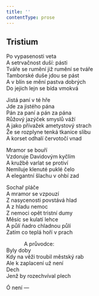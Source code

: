 ```yaml
---
title: ''
contentType: prose
---
```


## Tristium

Po vypasenosti veta  
A setrvačnost duší: pásti  
Tváře se rumění již rumění se tváře  
Tamborské duše jdou se pást  
A v blín se mění pastva dobrých  
Do jejich lejn se bída vmokvá

Jistá paní v té hře  
Jde za jistého pána  
Pán za paní a pán za pána  
Růžový jazýček smyslů váží  
A jako přívažek ametystový strach  
Že se rozplyne tenká tkanice slibu  
A korset odhalí červotočí vnad

Mramor se bouří  
Vzdoruje Davidovým kyčlím  
A kružbě varlat se protiví  
Nemiluje klenuté puklé čelo  
A elegantní šlachu v ohbí zad

Sochař pláče  
A mramor se vzpouzí  
Z nasycenosti povstává hlad  
A z hladu nemoc  
Z nemoci opět tristní dumy  
Měsíc se kulatí lehce  
A půlí ňadro chladnou půlí  
Zatím co teplá hoří v prach

            A průvodce:  
Byly doby  
Kdy na věži troubil městský rab  
Ale k zaplacení už není  
Dech  
Jenž by rozechvíval plech

Ó není —
